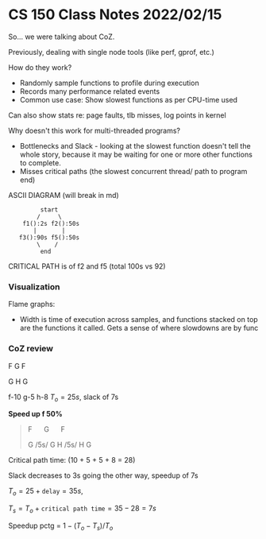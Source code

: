 # CS 150 Class Notes 2022/02/15

So... we were talking about CoZ.

Previously, dealing with single node tools (like perf, gprof, etc.)

How do they work?

* Randomly sample functions to profile during execution
* Records many performance related events
* Common use case: Show slowest functions as per CPU-time used

Can also show stats re: page faults, tlb misses, log points in kernel

Why doesn't this work for multi-threaded programs?

* Bottlenecks and Slack - looking at the slowest function doesn't tell
  the whole story, because it may be waiting for one or more other functions
  to complete.
* Misses critical paths (the slowest concurrent thread/ path to program end)

ASCII DIAGRAM (will break in md)

             start
            /     \
        f1():2s f2():50s
           |       |
       f3():90s f5():50s
            \    /
             end

CRITICAL PATH is of f2 and f5 (total 100s vs 92)

### Visualization

Flame graphs:

* Width is time of execution across samples, and functions stacked on top
  are the functions it called. Gets a sense of where slowdowns are by func

### CoZ review

F G F

G H G

f-10 g-5 h-8 $T_o = 25s$, slack of 7s

**Speed up f 50%**

> F &nbsp;&nbsp; &nbsp;&nbsp;G &nbsp;&nbsp;&nbsp;&nbsp; F
>
> G /5s/ G H /5s/ H G 

Critical path time: (10 + 5 + 5 + 8 = 28)

Slack decreases to 3s going the other way, speedup of 7s

$T_o = 25 + \texttt{delay} = 35s$, 

$T_s = T_o + \texttt{critical path time} = 35 - 28 = 7s$

Speedup pctg = $1 - (T_o - T_s)/T_o$


